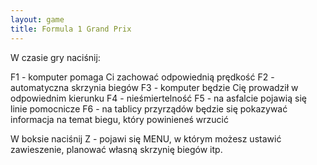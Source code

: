 ```yaml
---
layout: game
title: Formula 1 Grand Prix
---
```


W czasie gry naciśnij:

F1 - komputer pomaga Ci zachować odpowiednią prędkość
F2 - automatyczna skrzynia biegów
F3 - komputer będzie Cię prowadził w odpowiednim kierunku
F4 - nieśmiertelność
F5 - na asfalcie pojawią się linie pomocnicze
F6 - na tablicy przyrządów będzie się pokazywać informacja na temat
       biegu, który powinieneś wrzucić

W boksie naciśnij Z - pojawi się MENU, w którym możesz ustawić
zawieszenie, planować własną skrzynię biegów itp.
